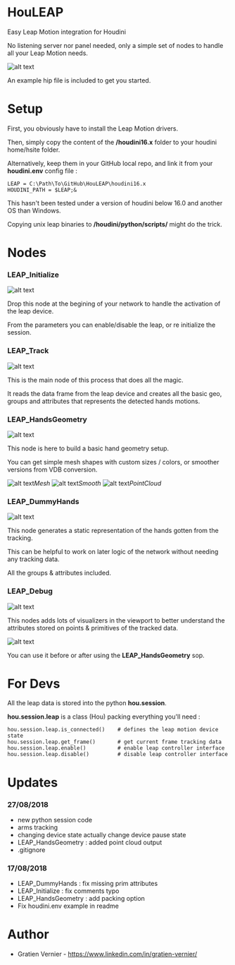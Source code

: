 
# HouLEAP

Easy Leap Motion integration for Houdini

No listening server nor panel needed, only a simple set of nodes to handle all your Leap Motion needs.

![alt text](https://user-images.githubusercontent.com/6809654/44048510-d25513dc-9f31-11e8-83bb-347051798b1f.PNG)

An example hip file is included to get you started.

# Setup

First, you obviously have to install the Leap Motion drivers.

Then, simply copy the content of the **/houdini16.x** folder to your houdini home/hsite folder.

Alternatively, keep them in your GitHub local repo, and link it from your **houdini.env** config file :
```
LEAP = C:\Path\To\GitHub\HouLEAP\houdini16.x
HOUDINI_PATH = $LEAP;&
```
This hasn't been tested under a version of houdini below 16.0 and another OS than Windows. 

Copying unix leap binaries to **/houdini/python/scripts/** might do the trick.

# Nodes

### LEAP_Initialize
![alt text](https://user-images.githubusercontent.com/6809654/44050321-ec5f41c6-9f36-11e8-9c17-dc630f99b9ec.PNG)

Drop this node at the begining of your network to handle the activation of the leap device.

From the parameters you can enable/disable the leap, or re initialize the session.

### LEAP_Track
![alt text](https://user-images.githubusercontent.com/6809654/44050908-a6c7b632-9f38-11e8-97b1-ba14dd4b814c.PNG)

This is the main node of this process that does all the magic.

It reads the data frame from the leap device and creates all the basic geo, groups and attributes that represents the detected hands motions.

### LEAP_HandsGeometry
![alt text](https://user-images.githubusercontent.com/6809654/44050966-d5e0eee8-9f38-11e8-9d23-276ca88973de.PNG)

This node is here to build a basic hand geometry setup.

You can get simple mesh shapes with custom sizes / colors, or smoother versions from VDB conversion.

![alt text](https://user-images.githubusercontent.com/6809654/44051411-12c98c88-9f3a-11e8-9693-b5512be7d538.PNG)*Mesh*
![alt text](https://user-images.githubusercontent.com/6809654/44051414-144a728e-9f3a-11e8-9649-7cc2aadd9738.PNG)*Smooth*
![alt text](https://user-images.githubusercontent.com/6809654/44676337-3ee43f80-aa33-11e8-873e-7638a4f394c0.PNG)*PointCloud*

### LEAP_DummyHands
![alt text](https://user-images.githubusercontent.com/6809654/44050968-d6ff2588-9f38-11e8-9914-164bc0a41819.PNG)

This node generates a static representation of the hands gotten from the tracking.

This can be helpful to work on later logic of the network without needing any tracking data.

All the groups & attributes included.

### LEAP_Debug
![alt text](https://user-images.githubusercontent.com/6809654/44050970-d84760d6-9f38-11e8-8323-3edfc30b8516.PNG)

This nodes adds lots of visualizers in the viewport to better understand the attributes stored on points & primitives of the tracked data.

![alt text](https://user-images.githubusercontent.com/6809654/44051758-02fb063c-9f3b-11e8-8d25-41c2146b6e31.PNG)

You can use it before or after using the **LEAP_HandsGeometry** sop.

# For Devs

All the leap data is stored into the python **hou.session**.

**hou.session.leap** is a class (Hou) packing everything you'll need :
```
hou.session.leap.is_connected()    # defines the leap motion device state
hou.session.leap.get_frame()       # get current frame tracking data
hou.session.leap.enable()          # enable leap controller interface
hou.session.leap.disable()         # disable leap controller interface
```

# Updates

### 27/08/2018
- new python session code
- arms tracking
- changing device state actually change device pause state
- LEAP_HandsGeometry : added point cloud output
- .gitignore

### 17/08/2018
- LEAP_DummyHands : fix missing prim attributes
- LEAP_Initialize : fix comments typo
- LEAP_HandsGeometry : add packing option
- Fix houdini.env example in readme

# Author

- Gratien Vernier - https://www.linkedin.com/in/gratien-vernier/
